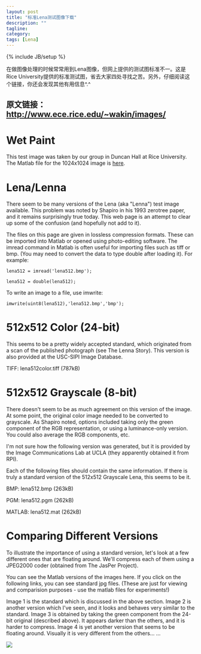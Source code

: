 ```yaml
---
layout: post
title: "标准Lena测试图像下载"
description: ""
tagline:
category: 
tags: [Lena]
---
```

{% include JB/setup %}

在做图像处理的时候常常用到Lena图像，但网上提供的测试图标准不一。这是Rice University提供的标准测试图，省去大家四处寻找之苦。另外，仔细阅读这个链接，你还会发现其他有用信息^.^
   
原文链接： http://www.ece.rice.edu/~wakin/images/
--
# Wet Paint #
This test image was taken by our group in Duncan Hall at Rice University. The Matlab file for the 1024x1024 image is [here](http://www.ece.rice.edu/~wakin/images/paint.mat).
# Lena/Lenna #

There seem to be many versions of the Lena (aka "Lenna") test image available. This problem was noted by Shapiro in his 1993 zerotree paper, and it remains surprisingly true today. This web page is an attempt to clear up some of the confusion (and hopefully not add to it).

The files on this page are given in lossless compression formats. These can be imported into Matlab or opened using photo-editing software. The imread command in Matlab is often useful for importing files such as tiff or bmp. (You may need to convert the data to type double after loading it). For example:

    lena512 = imread('lena512.bmp');

    lena512 = double(lena512);

To write an image to a file, use imwrite:

    imwrite(uint8(lena512),'lena512.bmp','bmp');

# 512x512 Color (24-bit) #
This seems to be a pretty widely accepted standard, which originated from a scan of the published photograph (see The Lenna Story). This version is also provided at the USC-SIPI Image Database.

   TIFF: lena512color.tiff (787kB)

# 512x512 Grayscale (8-bit) #

There doesn't seem to be as much agreement on this version of the image. At some point, the original color image needed to be converted to grayscale. As Shapiro noted, options included taking only the green component of the RGB representation, or using a luminance-only version. You could also average the RGB components, etc.

I'm not sure how the following version was generated, but it is provided by the Image Communications Lab at UCLA (they apparently obtained it from RPI).

Each of the following files should contain the same information. If there is truly a standard version of the 512x512 Grayscale Lena, this seems to be it.

BMP: lena512.bmp (263kB)

PGM: lena512.pgm (262kB)

MATLAB: lena512.mat (262kB)

# Comparing Different Versions #

To illustrate the importance of using a standard version, let's look at a few different ones that are floating around. We'll compress each of them using a JPEG2000 coder (obtained from The JasPer Project).

You can see the Matlab versions of the images here. If you click on the following links, you can see standard jpg files. (These are just for viewing and comparision purposes - use the matlab files for experiments!)

Image 1 is the standard which is discussed in the above section. Image 2 is another version which I've seen, and it looks and behaves very similar to the standard. Image 3 is obtained by taking the green component from the 24-bit original (described above). It appears darker than the others, and it is harder to compress. Image 4 is yet another version that seems to be floating around. Visually it is very different from the others... ...

![](http://i.imgur.com/Wx8GoSJ.jpg)